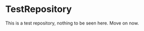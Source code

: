 TestRepository
==============

This is a test repository, nothing to be seen here. Move on now.  
 
 
   
   
   
     
              
         
           
            
          
       
      
       
    
     
    
  
  
 
 
 
